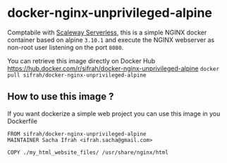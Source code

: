 
# docker-nginx-unprivileged-alpine
Comptabile with [Scaleway Serverless](https://developers.scaleway.com/en/products/severless/api/#introduction), this is a simple NGINX docker container based on alpine `3.10.1` and execute the NGINX webserver as non-root user listening on the port `8080`.

You can retrieve this image directly on Docker Hub https://hub.docker.com/r/sifrah/docker-nginx-unprivileged-alpine
`docker pull sifrah/docker-nginx-unprivileged-alpine`

## How to use this image ?
If you want dockerize a simple web project you can use this image in you Dockerfile
```
FROM sifrah/docker-nginx-unprivileged-alpine
MAINTAINER Sacha Ifrah <ifrah.sacha@gmail.com>

COPY ./my_html_website_files/ /usr/share/nginx/html 
``` 

